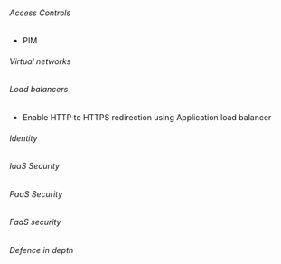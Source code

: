 ###### Access Controls
- PIM

###### Virtual networks
###### Load balancers
- Enable HTTP to HTTPS redirection using Application load balancer
###### Identity
###### IaaS Security
###### PaaS Security
###### FaaS security
###### Defence in depth
